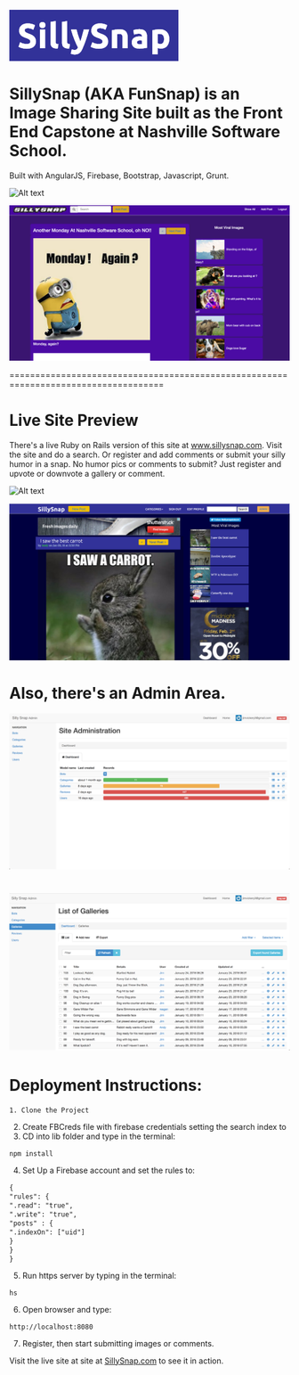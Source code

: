 ![Alt text](sillysnap_logo3.png?raw=true "Title")

# SillySnap (AKA FunSnap) is an Image Sharing Site built as the Front End Capstone at Nashville Software School.
Built with AngularJS, Firebase, Bootstrap, Javascript, Grunt.

![Alt text](funsnap.png?raw=true "Title")

![Alt text](funsnap3.png?raw=true "Title")

====================================================================================
# Live Site Preview
There's a live Ruby on Rails version of this site at www.sillysnap.com. Visit the site and do a search. Or register and add comments or submit your silly humor in a snap. No humor pics or comments to submit? Just register and upvote or downvote a gallery or comment.

![Alt text](sillysnap_p1.png?raw=true "Title")

![Alt text](sillysnap_p2.png?raw=true "Title")

# Also, there's an Admin Area. 
![Alt text](admin1.png?raw=true "Title")

![Alt text](admin2.png?raw=true "Title")
====================================================================================
# Deployment Instructions:
```
1. Clone the Project 
```
2. Create FBCreds file with firebase credentials setting the search index to 
3. CD into lib folder and type in the terminal: 
``` 
npm install
```
4. Set Up a Firebase account and set the rules to:
```
{
"rules": {
".read": "true",
".write": "true",
"posts" : {
".indexOn": ["uid"]
}
}
}
```
5. Run https server by typing in the terminal:
``` 
hs 
```
6. Open browser and type: 
``` 
http://localhost:8080 
```
7. Register, then start submitting images or comments.


Visit the live site at site at <a href="http://www.sillysnap.com" target="_blank">SillySnap.com</a>
to see it in action.
